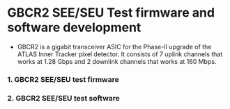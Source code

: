 # GBCR2 SEE/SEU Test firmware and software development
  - GBCR2 is a gigabit transceiver ASIC for the Phase-II upgrade of the ATLAS Inner Tracker pixel detector. It consists of 7 uplink channels that works at 1.28 Gbps and 2 downlink channels that works at 160 Mbps.

### 1. GBCR2 SEE/SEU test firmware 

### 2. GBCR2 SEE/SEU test software
